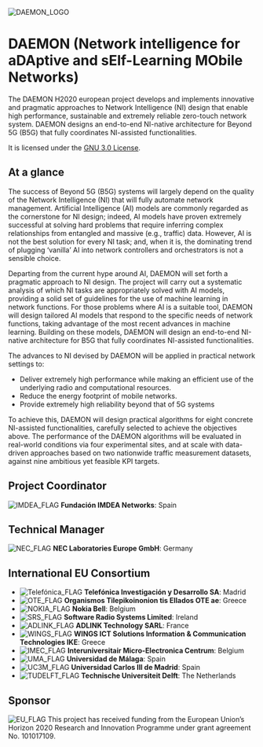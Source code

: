 ![DAEMON_LOGO](https://h2020daemon.eu/wp-content/uploads/2021/01/cropped-daemonlogo-300x80-1.png)

# DAEMON (Network intelligence for aDAptive and sElf-Learning MObile Networks)


The DAEMON H2020 european project develops and implements innovative and pragmatic approaches to Network Intelligence (NI) design that enable high performance, sustainable and extremely reliable zero-touch network system. DAEMON designs an end-to-end NI-native architecture for Beyond 5G (B5G) that fully coordinates NI-assisted functionalities.

It is licensed under the [GNU 3.0 License](https://github.com/danieljmg/Nemo_tool/blob/master/LICENSE.txt).


## At a glance


The success of Beyond 5G (B5G) systems will largely depend on the quality of the Network Intelligence (NI) that will fully automate network management. Artificial Intelligence (AI) models are commonly regarded as the cornerstone for NI design; indeed, AI models have proven extremely successful at solving hard problems that require inferring complex relationships from entangled and massive (e.g., traffic) data. However, AI is not the best solution for every NI task; and, when it is, the dominating trend of plugging ‘vanilla’ AI into network controllers and orchestrators is not a sensible choice.

Departing from the current hype around AI, DAEMON will set forth a pragmatic approach to NI design. The project will carry out a systematic analysis of which NI tasks are appropriately solved with AI models, providing a solid set of guidelines for the use of machine learning in network functions. For those problems where AI is a suitable tool, DAEMON will design tailored AI models that respond to the specific needs of network functions, taking advantage of the most recent advances in machine learning. Building on these models, DAEMON will design an end-to-end NI-native architecture for B5G that fully coordinates NI-assisted functionalities.

The advances to NI devised by DAEMON will be applied in practical network settings to:

- Deliver extremely high performance while making an efficient use of the underlying radio and computational resources.
- Reduce the energy footprint of mobile networks.
- Provide extremely high reliability beyond that of 5G systems

To achieve this, DAEMON will design practical algorithms for eight concrete NI-assisted functionalities, carefully selected to achieve the objectives above. The performance of the DAEMON algorithms will be evaluated in real-world conditions via four experimental sites, and at scale with data-driven approaches based on two nationwide traffic measurement datasets, against nine ambitious yet feasible KPI targets.


## Project Coordinator


![IMDEA_FLAG](https://h2020daemon.eu/wp-content/uploads/2021/01/IMDEA250100.png) **Fundación IMDEA Networks**: Spain


## Technical Manager


![NEC_FLAG](https://h2020daemon.eu/wp-content/uploads/2021/01/NEChq250100.png) **NEC Laboratories Europe GmbH**: Germany


## International EU Consortium


- ![Telefónica_FLAG](https://h2020daemon.eu/wp-content/uploads/2021/01/telef250100.png)  **Telefónica Investigación y Desarrollo SA**: Madrid
- ![OTE_FLAG](https://h2020daemon.eu/wp-content/uploads/2021/01/OTE250100.png)  **Organismos Tilepikoinonion tis Ellados OTE ae**: Greece
- ![NOKIA_FLAG](https://h2020daemon.eu/wp-content/uploads/2021/01/NOKIA_250100.png)  **Nokia Bell**: Belgium
- ![SRS_FLAG](https://h2020daemon.eu/wp-content/uploads/2021/01/srshq250100.png)  **Software Radio Systems Limited**: Ireland
- ![ADLINK_FLAG](https://h2020daemon.eu/wp-content/uploads/2021/01/adlink250100.png)  **ADLINK Technology SARL**: France
- ![WINGS_FLAG](https://h2020daemon.eu/wp-content/uploads/2021/01/wings250100.png)  **WINGS ICT Solutions Information & Communication Technologies IKE**: Greece
- ![IMEC_FLAG](https://h2020daemon.eu/wp-content/uploads/2021/01/imec_logo_250_100.png)  **Interuniversitair Micro-Electronica Centrum**: Belgium
- ![UMA_FLAG](https://h2020daemon.eu/wp-content/uploads/2021/01/uma250100.png)  **Universidad de Málaga**: Spain
- ![UC3M_FLAG](https://h2020daemon.eu/wp-content/uploads/2021/01/UC3M250100.png)  **Universidad Carlos III de Madrid**: Spain
- ![TUDELFT_FLAG](https://h2020daemon.eu/wp-content/uploads/2021/01/TUDelftLogo250100.png)  **Technische Universiteit Delft**: The Netherlands


## Sponsor


![EU_FLAG](https://h2020daemon.eu/wp-content/uploads/2021/01/tinyeu.jpg) This project has received funding from the European Union’s Horizon 2020 Research and Innovation Programme under grant agreement No. 101017109.
